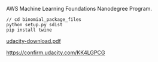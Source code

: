 AWS Machine Learning Foundations Nanodegree Program.



```
// cd binomial_package_files
python setup.py sdist
pip install twine

```

[udacity-download.pdf](https://github.com/Fashad-Ahmed/AWS-Machine-Learning-Foundations-Course/files/7435473/udacity-download.pdf)

https://confirm.udacity.com/KK4LGPCG
